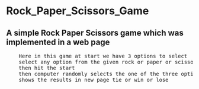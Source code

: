 # Rock_Paper_Scissors_Game
<h2>A simple Rock Paper Scissors game which was implemented in a web page</h2>

<pre>
    Here in this game at start we have 3 options to select
    select any option from the given rock or paper or scissor
    then hit the start
    then computer randomly selects the one of the three options
    shows the results in new page tie or win or lose
</pre>
